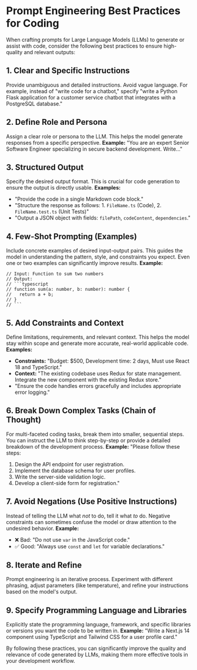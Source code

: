 # Prompt Engineering Best Practices for Coding

When crafting prompts for Large Language Models (LLMs) to generate or assist with code, consider the following best practices to ensure high-quality and relevant outputs:

## 1. Clear and Specific Instructions
Provide unambiguous and detailed instructions. Avoid vague language. For example, instead of "write code for a chatbot," specify "write a Python Flask application for a customer service chatbot that integrates with a PostgreSQL database."

## 2. Define Role and Persona
Assign a clear role or persona to the LLM. This helps the model generate responses from a specific perspective.
**Example:** "You are an expert Senior Software Engineer specializing in secure backend development. Write..."

## 3. Structured Output
Specify the desired output format. This is crucial for code generation to ensure the output is directly usable.
**Examples:**
- "Provide the code in a single Markdown code block."
- "Structure the response as follows: 1. `FileName.ts` (Code), 2. `FileName.test.ts` (Unit Tests)"
- "Output a JSON object with fields: `filePath`, `codeContent`, `dependencies`."

## 4. Few-Shot Prompting (Examples)
Include concrete examples of desired input-output pairs. This guides the model in understanding the pattern, style, and constraints you expect. Even one or two examples can significantly improve results.
**Example:**
```
// Input: Function to sum two numbers
// Output:
// ```typescript
// function sum(a: number, b: number): number {
//   return a + b;
// }
// ```
```

## 5. Add Constraints and Context
Define limitations, requirements, and relevant context. This helps the model stay within scope and generate more accurate, real-world applicable code.
**Examples:**
- **Constraints:** "Budget: $500, Development time: 2 days, Must use React 18 and TypeScript."
- **Context:** "The existing codebase uses Redux for state management. Integrate the new component with the existing Redux store."
- "Ensure the code handles errors gracefully and includes appropriate error logging."

## 6. Break Down Complex Tasks (Chain of Thought)
For multi-faceted coding tasks, break them into smaller, sequential steps. You can instruct the LLM to think step-by-step or provide a detailed breakdown of the development process.
**Example:**
"Please follow these steps:
1.  Design the API endpoint for user registration.
2.  Implement the database schema for user profiles.
3.  Write the server-side validation logic.
4.  Develop a client-side form for registration."

## 7. Avoid Negations (Use Positive Instructions)
Instead of telling the LLM what *not* to do, tell it what *to* do. Negative constraints can sometimes confuse the model or draw attention to the undesired behavior.
**Example:**
- ❌ Bad: "Do not use `var` in the JavaScript code."
- ✅ Good: "Always use `const` and `let` for variable declarations."

## 8. Iterate and Refine
Prompt engineering is an iterative process. Experiment with different phrasing, adjust parameters (like temperature), and refine your instructions based on the model's output.

## 9. Specify Programming Language and Libraries
Explicitly state the programming language, framework, and specific libraries or versions you want the code to be written in.
**Example:** "Write a Next.js 14 component using TypeScript and Tailwind CSS for a user profile card."

By following these practices, you can significantly improve the quality and relevance of code generated by LLMs, making them more effective tools in your development workflow.
